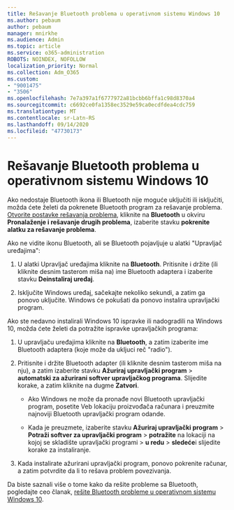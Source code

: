 ```yaml
---
title: Rešavanje Bluetooth problema u operativnom sistemu Windows 10
ms.author: pebaum
author: pebaum
manager: mnirkhe
ms.audience: Admin
ms.topic: article
ms.service: o365-administration
ROBOTS: NOINDEX, NOFOLLOW
localization_priority: Normal
ms.collection: Adm_O365
ms.custom:
- "9001475"
- "3506"
ms.openlocfilehash: 7e7a397a1f6777972a81bcbb6bffa1c98d8370a4
ms.sourcegitcommit: c6692ce0fa1358ec3529e59ca0ecdfdea4cdc759
ms.translationtype: MT
ms.contentlocale: sr-Latn-RS
ms.lasthandoff: 09/14/2020
ms.locfileid: "47730173"
---
```

# <a name="fix-bluetooth-problems-in-windows-10"></a>Rešavanje Bluetooth problema u operativnom sistemu Windows 10

Ako nedostaje Bluetooth ikona ili Bluetooth nije moguće uključiti ili isključiti, možda ćete želeti da pokrenete Bluetooth program za rešavanje problema. [Otvorite postavke rešavanja problema](ms-settings:troubleshoot), kliknite na **Bluetooth** u okviru **Pronalaženje i rešavanje drugih problema**, izaberite stavku **pokrenite alatku za rešavanje problema**.

Ako ne vidite ikonu Bluetooth, ali se Bluetooth pojavljuje u alatki "Upravljač uređajima":

1. U alatki Upravljač uređajima kliknite na **Bluetooth**. Pritisnite i držite (ili kliknite desnim tasterom miša na) ime Bluetooth adaptera i izaberite stavku **Deinstaliraj uređaj**.

2. Isključite Windows uređaj, sačekajte nekoliko sekundi, a zatim ga ponovo uključite. Windows će pokušati da ponovo instalira upravljački program.

Ako ste nedavno instalirali Windows 10 ispravke ili nadogradili na Windows 10, možda ćete želeti da potražite ispravke upravljačkih programa:

1. U upravljaču uređajima kliknite na **Bluetooth**, a zatim izaberite ime Bluetooth adaptera (koje može da ukljuci reč "radio").

2. Pritisnite i držite Bluetooth adapter (ili kliknite desnim tasterom miša na nju), a zatim izaberite stavku **Ažuriraj upravljački program**  >  **automatski za ažurirani softver upravljačkog programa**. Slijedite korake, a zatim kliknite na dugme **Zatvori**.

      - Ako Windows ne može da pronađe novi Bluetooth upravljački program, posetite Veb lokaciju proizvođača računara i preuzmite najnoviji Bluetooth upravljački program odande.

    - Kada je preuzmete, izaberite stavku **Ažuriraj upravljački program**  >  **Potraži softver za upravljački program**  >  **potražite** na lokaciji na kojoj se skladište upravljački programi > **u redu**  >  **sledeće**i slijedite korake za instaliranje.

3. Kada instalirate ažurirani upravljački program, ponovo pokrenite računar, a zatim potvrdite da li to rešava problem povezivanja.

Da biste saznali više o tome kako da rešite probleme sa Bluetooth, pogledajte ceo članak, [rešite Bluetooth probleme u operativnom sistemu Windows 10](https://support.microsoft.com/help/14169/windows-10-fix-bluetooth-problems).
